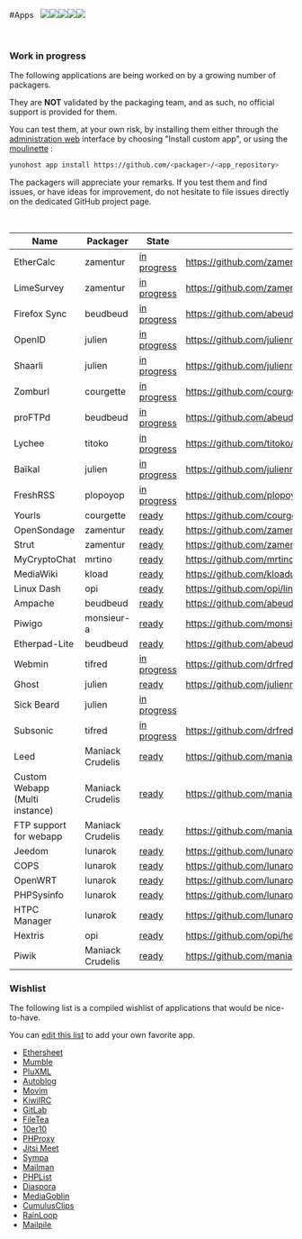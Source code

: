 #Apps &nbsp;&nbsp;<img src="https://yunohost.org/images/roundcube.png"><img src="https://yunohost.org/images/ttrss.png"><img src="https://yunohost.org/images/wordpress.png"><img src="https://yunohost.org/images/transmission.png"><img src="https://yunohost.org/images/jappix.png">

<div class="panel-group" id="app-accordion"></div>

<script type="text/template" id="app-template">
  <div class="panel panel-default">
    <div class="panel-heading">
      <div class="panel-title">
        <a data-toggle="collapse" data-parent="#app-accordion" href="#app_{app_id}">{app_name} <em><small>({app_id})</small></em></a>
      </div>
    </div>
    <div class="panel-collapse collapse app_{app_id}">
      <div class="panel-body">
        <p><strong>Description</strong>: {app_description}</p>
        <p><strong>Last update (UTC)x</strong>: {app_update}</p>
        <p><strong>Maintainer</strong>: {app_maintainer} <small class="text-muted">({app_mail})</small></p>
        <p><strong>Git</strong>: {app_git} <small class="text-muted">({app_branch})</small></p>
        <a href="#/app_{app_id}" target="_blank" class="btn btn-default">Documentation</a>
    </div>
  </div>
</script>

<script>
function timeConverter(UNIX_timestamp) {
    var a = new Date(UNIX_timestamp*1000);
    var months = ['Jan','Feb','Mar','Apr','May','Jun','Jul','Aug','Sep','Oct','Nov','Dec'];
    var year = a.getFullYear();
    var month = months[a.getMonth()];
    var date = a.getDate();
    var hour = a.getHours();
    var min = a.getMinutes();
    if (hour < 10) { hour = '0' + hour; }
    if (min < 10) { min = '0' + min; }
    var time = date+' '+month+' '+year+' at '+hour+':'+min;
    return time;
}

$(document).ready(function () {
  $.getJSON('/list.json', function(app_list) {
    console.log(app_list);
    $.each(app_list, function(app_id, infos) {
      html = $('#app-template').html()
             .replace(/{app_id}/g, app_id)
             .replace(/{app_name}/g, infos.manifest.name)
             .replace('{app_description}', infos.manifest.description.en)
             .replace('{app_maintainer}', infos.manifest.developer.name)
             .replace('{app_mail}', infos.manifest.developer.email)
             .replace('{app_git}', infos.git.url)
             .replace('{app_branch}', infos.git.branch)
             .replace('{app_update}', timeConverter(infos.lastUpdate));
      $('#app-accordion').append(html);
      $('.app_'+ app_id).attr('id', 'app_'+ app_id);
    });
  });
});
</script>


<br>

### Work in progress

The following applications are being worked on by a growing number of packagers.

They are <strong>NOT</strong> validated by the packaging team, and as such, no official support is provided for them.

You can test them, at your own risk, by installing them either through the [administration web]("/admin") interface by choosing "Install custom app", or using the [moulinette]("/moulinette") :
```bash
yunohost app install https://github.com/<packager>/<app_repository>
```

The packagers will appreciate your remarks. If you test them and find issues, or have ideas for improvement, do not hesitate to file issues directly on the dedicated GitHub project page.

<br>

| Name | Packager | State | URL |
| --- | --- | --- | --- |
| EtherCalc | zamentur | <a class="btn btn-small btn-warning disabled" href="#">in progress</a> | https://github.com/zamentur/ethercalc_ynh |
| LimeSurvey | zamentur | <a class="btn btn-small btn-warning disabled" href="#">in progress</a> | https://github.com/zamentur/limesurvey_ynh |
| Firefox Sync | beudbeud | <a class="btn btn-small btn-warning disabled" href="#">in progress</a> | https://github.com/abeudin/ffsync_ynh |
| OpenID | julien | <a class="btn btn-small btn-warning disabled" href="#">in progress</a> | https://github.com/julienmalik/openid-simplesamlphp_ynh |
| Shaarli | julien | <a class="btn btn-small btn-warning disabled" href="#">in progress</a> | https://github.com/julienmalik/shaarli_ynh |
| Zomburl | courgette | <a class="btn btn-small btn-warning disabled" href="#">in progress</a> | https://github.com/courgette/zomburl_ynh |
| proFTPd | beudbeud | <a class="btn btn-small btn-warning disabled" href="#">in progress</a> | https://github.com/abeudin/proftpd_ynh.git |
| Lychee | titoko | <a class="btn btn-small btn-warning disabled" href="#">in progress</a> | https://github.com/titoko/lychee_ynh.git |
| Baïkal | julien | <a class="btn btn-small btn-warning disabled" href="#">in progress</a> | https://github.com/julienmalik/baikal_ynh |
| FreshRSS | plopoyop | <a class="btn btn-small btn-warning disabled" href="#">in progress</a> | https://github.com/plopoyop/freshrss_ynh |
| Yourls | courgette | <a class="btn btn-small btn-success disabled" href="#">ready</a> | https://github.com/courgette/yourls_ynh |
| OpenSondage | zamentur | <a class="btn btn-small btn-success disabled" href="#">ready</a> | https://github.com/zamentur/opensondage_ynh |
| Strut | zamentur | <a class="btn btn-small btn-success disabled" href="#">ready</a> | https://github.com/zamentur/strut_ynh |
| MyCryptoChat | mrtino | <a class="btn btn-small btn-success disabled" href="#">ready</a> | https://github.com/mrtino/mycryptochat_ynh |
| MediaWiki | kload | <a class="btn btn-small btn-success disabled" href="#">ready</a> | https://github.com/kloadut/mediawiki_ynh |
| Linux Dash | opi | <a class="btn btn-small btn-success disabled" href="#">ready</a> | https://github.com/opi/linuxdash_ynh |
| Ampache | beudbeud | <a class="btn btn-small btn-success disabled" href="#">ready</a> | https://github.com/abeudin/ampache_ynh |
| Piwigo | monsieur-a | <a class="btn btn-small btn-success disabled" href="#">ready</a> | https://github.com/monsieur-a/piwigo_ynh |
| Etherpad-Lite | beudbeud | <a class="btn btn-small btn-success disabled" href="#">ready</a> | https://github.com/abeudin/etherpadlite_ynh |
| Webmin | tifred | <a class="btn btn-small btn-warning disabled" href="#">in progress</a> | https://github.com/drfred1981/webmin_ynh |
| Ghost | julien | <a class="btn btn-small btn-success disabled" href="#">ready</a> | https://github.com/julienmalik/ghost_ynh |
| Sick Beard | julien | <a class="btn btn-small btn-warning disabled" href="#">in progress</a> |  |
| Subsonic | tifred | <a class="btn btn-small btn-warning disabled" href="#">in progress</a> | https://github.com/drfred1981/subsonic_ynh |
|Leed | Maniack Crudelis | <a class="btn btn-small btn-success disabled" href="#">ready</a> | https://github.com/maniackcrudelis/leed_ynh |
| Custom Webapp (Multi instance) | Maniack Crudelis | <a class="btn btn-small btn-success disabled" href="#">ready</a> | https://github.com/maniackcrudelis/my_webapp_ynh |
| FTP support for webapp | Maniack Crudelis | <a class="btn btn-small btn-success disabled" href="#">ready</a> | https://github.com/maniackcrudelis/ftp_support_webapp_ynh |
| Jeedom | lunarok | <a class="btn btn-small btn-success disabled" href="#">ready</a> | https://github.com/lunarok/jeedom_ynh |
| COPS | lunarok | <a class="btn btn-small btn-success disabled" href="#">ready</a> | https://github.com/lunarok/cops_ynh |
| OpenWRT | lunarok | <a class="btn btn-small btn-success disabled" href="#">ready</a> | https://github.com/lunarok/openwrt_ynh |
| PHPSysinfo | lunarok | <a class="btn btn-small btn-success disabled" href="#">ready</a> | https://github.com/lunarok/phpsysinfo_ynh |
| HTPC Manager | lunarok | <a class="btn btn-small btn-success disabled" href="#">ready</a> | https://github.com/lunarok/htpc_ynh |
| Hextris | opi | <a class="btn btn-small btn-success disabled" href="#">ready</a> | https://github.com/opi/hextris_ynh |
| Piwik | Maniack Crudelis | <a class="btn btn-small btn-success disabled" href="#">ready</a> | https://github.com/maniackcrudelis/piwik_ynh |

### Wishlist

The following list is a compiled wishlist of applications that would be nice-to-have.

You can [edit this list](/write_documentation) to add your own favorite app.

* [Ethersheet](https://ethersheet.org/)
* [Mumble](http://mumble.sourceforge.net/)
* [PluXML](http://www.pluxml.org/)
* [Autoblog](https://github.com/mitsukarenai/Projet-Autoblog)
* [Movim](http://www.movim.eu/)
* [KiwiIRC](http://kiwiirc.com/)
* [GitLab](http://gitlab.org/)
* [FileTea](https://filetea.me)
* [10er10](https://github.com/dready92/10er10)
* [PHProxy](http://sourceforge.net/projects/poxy/)
* [Jitsi Meet](https://github.com/jitsi/jitsi-meet)
* [Sympa](http://www.sympa.org/)
* [Mailman](https://www.gnu.org/software/mailman/)
* [PHPList](http://www.phplist.com/)
* [Diaspora](https://diasporafoundation.org/)
* [MediaGoblin](http://mediagoblin.org/)
* [CumulusClips](http://cumulusclips.org/)
* [RainLoop](http://rainloop.net/)
* [Mailpile](https://www.mailpile.is)
